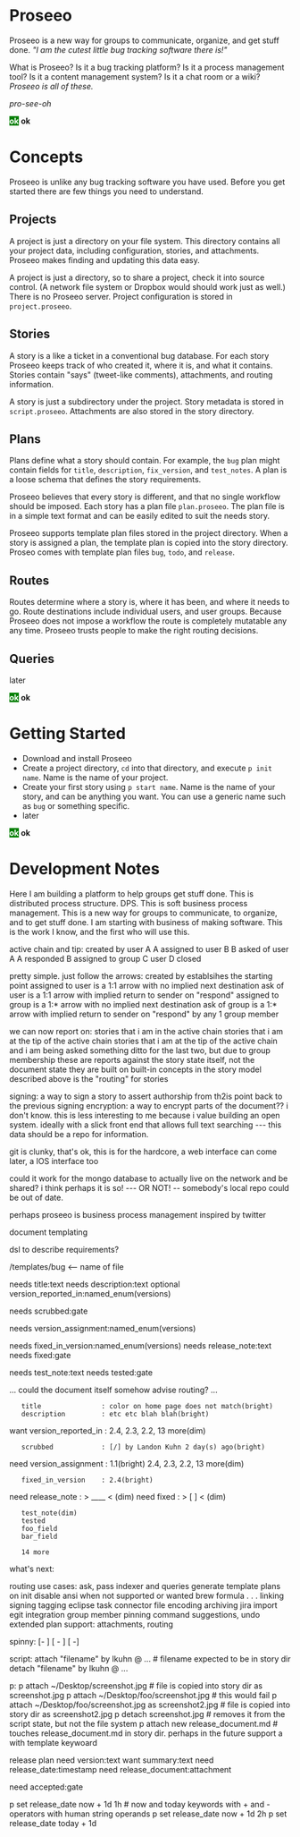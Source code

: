 # Proseeo

Proseeo is a new way for groups to communicate, organize, and get stuff done. _"I am the cutest little bug tracking software there is!"_

What is Proseeo? Is it a bug tracking platform? Is it a process management tool? Is it a content management system? Is it a chat room or a wiki? *Proseeo is all of these.*

*pro-see-oh*

<span style="color:white; background-color:green; font-weight:bold">ok</span> **ok**

# Concepts

Proseeo is unlike any bug tracking software you have used. Before you get started there are few things you need to understand.

## Projects

A project is just a directory on your file system. This directory contains all your project data, including configuration, stories, and attachments. Proseeo makes finding and updating this data easy.

A project is just a directory, so to share a project, check it into source control. (A network file system or Dropbox would should work just as well.) There is no Proseeo server. Project configuration is stored in `project.proseeo`.

## Stories

A story is a like a ticket in a conventional bug database. For each story Proseeo keeps track of who created it, where it is, and what it contains. Stories contain "says" (tweet-like comments), attachments, and routing information.

A story is just a subdirectory under the project. Story metadata is stored in `script.proseeo`. Attachments are also stored in the story directory.

## Plans

Plans define what a story should contain. For example, the `bug` plan might contain fields for `title`, `description`, `fix_version`, and `test_notes`. A plan is a loose schema that defines the story requirements.

Proseeo believes that every story is different, and that no single workflow should be imposed. Each story has a plan file `plan.proseeo`. The plan file is in a simple text format and can be easily edited to suit the needs story.

Proseeo supports template plan files stored in the project directory. When a story is assigned a plan, the template plan is copied into the story directory. Proseo comes with template plan files `bug`, `todo`, and `release`.

## Routes

Routes determine where a story is, where it has been, and where it needs to go. Route destinations include individual users, and user groups. Because Proseeo does not impose a workflow the route is completely mutatable any any time. Proseeo trusts people to make the right routing decisions.

## Queries

later

<span style="color:white; background-color:green; font-weight:bold">ok</span> **ok**

# Getting Started

* Download and install Proseeo
* Create a project directory, `cd` into that directory, and execute `p init name`. Name is the name of your project.
* Create your first story using `p start name`. Name is the name of your story, and can be anything you want. You can use a generic name such as `bug` or something specific.
* later

<span style="color:white; background-color:green; font-weight:bold">ok</span> **ok**

# Development Notes

Here I am building a platform to help groups get stuff done. This is distributed
process structure. DPS. This is soft business process management.
This is a new way for groups to communicate, to organize, and to get stuff done.
I am starting with business of making software. This is the work I know, and the
first who will use this.

active chain and tip:
created by user A
A assigned to user B
B asked of user A
A responded
B assigned to group C
user D closed

pretty simple. just follow the arrows:
   created by establsihes the starting point
   assigned to user is a 1:1 arrow with no implied next destination
   ask of user is a 1:1 arrow with implied return to sender on "respond"
   assigned to group is a 1:* arrow with no implied next destination
   ask of group is a 1:* arrow with implied return to sender on "respond" by any 1 group member

we can now report on:
   stories that i am in the active chain
   stories that i am at the tip of the active chain
   stories that i am at the tip of the active chain and i am being asked something
   ditto for the last two, but due to group membership
these are reports against the story state itself, not the document state
they are built on built-in concepts in the story model
described above is the "routing" for stories

signing: a way to sign a story to assert authorship from th2is point back to the previous signing
encryption: a way to encrypt parts of the document?? i don't know. this is less interesting to me because i value building an open system. ideally with a slick front end that allows full text searching --- this data should be a repo for information.

git is clunky, that's ok, this is for the hardcore, a web interface can come later, a IOS interface too

could it work for the mongo database to actually live on the network and be shared? i think perhaps it is so!
  --- OR NOT! -- somebody's local repo could be out of date.

perhaps proseeo is business process management inspired by twitter

document templating

dsl to describe requirements?

/templates/bug <-- name of file

needs title:text
needs description:text
optional version_reported_in:named_enum(versions)

needs scrubbed:gate

needs version_assignment:named_enum(versions)

needs fixed_in_version:named_enum(versions)
needs release_note:text
needs fixed:gate

needs test_note:text
needs tested:gate

...
could the document itself somehow advise routing?
...

       title               : color on home page does not match(bright)
       description         : etc etc blah blah(bright)
  want version_reported_in : 2.4, 2.3, 2.2, 13 more(dim)

       scrubbed            : [/] by Landon Kuhn 2 day(s) ago(bright)

  need version_assignment  : 1.1(bright) 2.4, 2.3, 2.2, 13 more(dim)

       fixed_in_version    : 2.4(bright)
  need release_note        : > ____ < (dim)
  need fixed               : > [ ] < (dim)

       test_note(dim)
       tested
       foo_field
       bar_field

       14 more







what's next:

  routing use cases: ask, pass
  indexer and queries
  generate template plans on init
  disable ansi when not supported or wanted
  brew formula
  .
  .
  .
  linking
  signing
  tagging
  eclipse task connector
  file encoding
  archiving
  jira import
  egit integration
  group member pinning
  command suggestions, undo
  extended plan support: attachments, routing

spinny:
  [-  ]
  [ - ]
  [  -]


script:
  attach "filename" by lkuhn @ ... # filename expected to be in story dir
  detach "filename" by lkuhn @ ...

p:
  p attach ~/Desktop/screenshot.jpg # file is copied into story dir as screenshot.jpg
  p attach ~/Desktop/foo/screenshot.jpg # this would fail
  p attach ~/Desktop/foo/screenshot.jpg as screenshot2.jpg # file is copied into story dir as screenshot2.jpg
  p detach screenshot.jpg # removes it from the script state, but not the file system
  p attach new release_document.md # touches release_document.md in story dir. perhaps in the future support a with template keywoard

release plan
  need version:text
  want summary:text
  need release_date:timestamp
  need release_document:attachment

  need accepted:gate

p set release_date now + 1d 1h # now and today keywords with + and - operators with human string operands
p set release_date now + 1d 2h
p set release_date today + 1d
